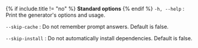 <!-- prettier-ignore-start -->
{% if include.title != "no" %}
**Standard options**
{% endif %}
`-h, --help`
: Print the generator's options and usage.

`--skip-cache`
: Do not remember prompt answers. Default is false.

`--skip-install`
: Do not automatically install dependencies. Default is false.
<!-- prettier-ignore-end -->

